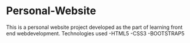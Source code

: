# Personal-Website

This is a personal website project developed as the part of learning front end webdevelopment.
Technologies used
  -HTML5
  -CSS3
  -BOOTSTRAP5
  
